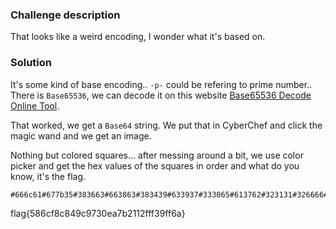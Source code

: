 ### Challenge description

That looks like a weird encoding, I wonder what it's based on.

### Solution

It's some kind of base encoding.. `-p-` could be refering to prime number.. There is `Base65536`, we can decode it on this website [Base65536 Decode Online Tool](https://www.better-converter.com/Encoders-Decoders/Base65536-Decode).

That worked, we get a `Base64` string. We put that in CyberChef and click the magic wand and we get an image.

Nothing but colored squares... after messing around a bit, we use color picker and get the hex values of the squares in order and what do you know, it's the flag.
```
#666c61#677b35#383663#663863#383439#633937#333065#613762#323131#326666#663339#666636#617d20
```
flag{586cf8c849c9730ea7b2112fff39ff6a}